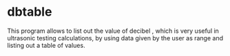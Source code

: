 # dbtable
This program allows to list out the value of decibel , which is very useful in ultrasonic testing calculations, by using data given by the user as range and listing out a table of values.
